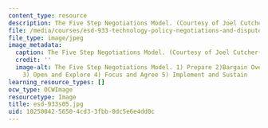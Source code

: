 ```yaml
---
content_type: resource
description: The Five Step Negotiations Model. (Courtesy of Joel Cutcher-Gershenfeld.)
file: /media/courses/esd-933-technology-policy-negotiations-and-dispute-resolution-spring-2005/1025004256504cd33fbb0dc5e6e4dd0c_esd-933s05.jpg
file_type: image/jpeg
image_metadata:
  caption: The Five Step Negotiations Model. (Courtesy of Joel Cutcher-Gershenfeld.)
  credit: ''
  image-alt: The Five Step Negotiations Model. 1) Prepare 2)Bargain Over How to Bargain
    3) Open and Explore 4) Focus and Agree 5) Implement and Sustain
learning_resource_types: []
ocw_type: OCWImage
resourcetype: Image
title: esd-933s05.jpg
uid: 10250042-5650-4cd3-3fbb-0dc5e6e4dd0c
---
```

